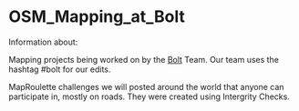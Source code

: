# OSM_Mapping_at_Bolt

Information about:

Mapping projects being worked on by the [Bolt](https://github.com/ina-humeniuc/OSM_Mapping_at_Bolt/wiki/Bolt-team) Team. Our team uses the hashtag #bolt for our edits.

MapRoulette challenges we will posted around the world that anyone can participate in, mostly on roads. They were created using Intergrity Checks.

